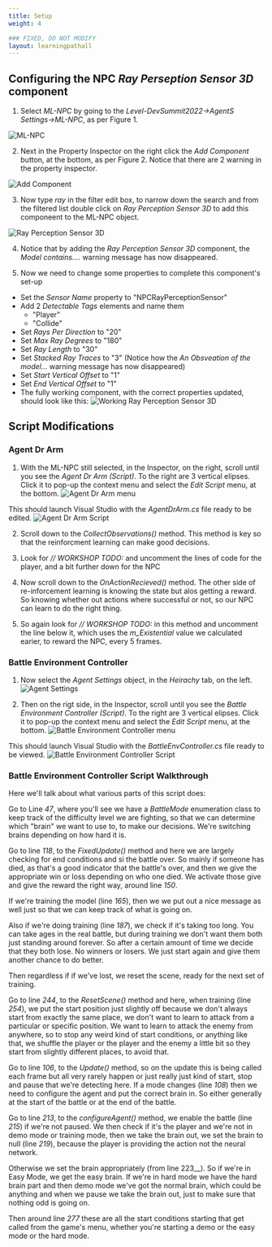 ```yaml
---
title: Setup
weight: 4

### FIXED, DO NOT MODIFY
layout: learningpathall
---
```

## Configuring the NPC _Ray Perseption Sensor 3D_ component
1. Select _ML-NPC_ by going to the _Level-DevSummit2022->AgentS Settings->ML-NPC_, as per Figure 1.

![ML-NPC](agent-settings-ml-npc.png "Figure 1. ML-NPC")

2. Next in the Property Inspector on the right click the _Add Component_ button, at the bottom, as per Figure 2. Notice that there are 2 warning in the property inspector.

![Add Component](inspector-add-component.png "Figure 2. Add Component")

3. Now type _ray_ in the filter edit box, to narrow down the search and from the filtered list double click on _Ray Perception Sensor 3D_ to add this componeent to the ML-NPC object.

![Ray Perception Sensor 3D](ray-perception-component.png "Figure 3. Ray Perception Sensor 3D")

4. Notice that by adding the _Ray Perception Sensor 3D_ component, the _Model contains...._ warning message has now disappeared.

5. Now we need to change some properties to complete this component's set-up
* Set the _Sensor Name_ property to "NPCRayPerceptionSensor"
* Add 2 _Detectable Tags_ elements and name them
    * "Player"
    * "Collide"
* Set _Rays Per Direction_ to "20"
* Set _Max Ray Degrees_ to "180"
* Set _Ray Length_ to "30"
* Set _Stacked Ray Traces_ to "3" (Notice how the _An Obsveation of the model..._ warning message has now disappeared)
* Set _Start Vertical Offset_ to "1"
* Set _End Vertical Offset_ to "1"
* The fully working component, with the correct properties updated, should look like this:
![Working Ray Perception Sensor 3D](working-ray-perception-sensor.png "Figure 4. Working Ray Perception Sensor 3D")


## Script Modifications
### Agent Dr Arm

1. With the ML-NPC still selected, in the Inspector, on the right, scroll until you see the _Agent Dr Arm (Script)_. To the right are 3 vertical elipses. Click it to pop-up the context menu and select the _Edit Script_ menu, at the bottom.
![Agent Dr Arm menu](agent-dr-arm-menu.png "Figure 5. Agent Dr Arm menu")

This should launch Visual Studio with the _AgentDrArm.cs_ file ready to be edited.
![Agent Dr Arm Script](agent-dr-arm-cs-script.png "Figure 6. Agent Dr Arm Script")

2. Scroll down to the _CollectObservations()_ method. This method is key so that the reinforcment learning can make good decisions. 

3. Look for _// WORKSHOP TODO:_ and uncomment the lines of code for the player, and a bit further down for the NPC

4. Now scroll down to the _OnActionRecieved()_ method. The other side of re-inforcement learning is knowing the state but alos getting a reward. So knowing whether out actions where successful or not, so our NPC can learn to do the right thing.

5. So again look for _// WORKSHOP TODO:_ in this method and uncomment the line below it, which uses the _m_Existential_ value we calculated earier, to reward the NPC, every 5 frames.


### Battle Environment Controller
1. Now select the _Agent Settings_ object, in the _Heirachy_ tab, on the left.
![Agent Settings](heirachy-agent-settings.png "Figure 7. Agent Settings")

2. Then on the rigt side, in the Inspector, scroll until you see the _Battle Environment Controller (Script)_. To the right are 3 vertical elipses. Click it to pop-up the context menu and select the _Edit Script_ menu, at the bottom.
![Battle Environment Controller menu](battle-enviroment-controller-script.png "Figure 8. Battle Environment Controller menu")

This should launch Visual Studio with the _BattleEnvController.cs_ file ready to be viewed.
![Battle Environment Controller Script](battle-env-controller-cs-script.png "Figure 9. Battle Environment Controller Script")

### Battle Environment Controller Script Walkthrough
Here we'll talk about what various parts of this script does:

Go to Line _47_, where you'll see we have a _BattleMode_ enumeration class to keep track of the difficulty level we are fighting, so that we can determine which "brain" we want to use to, to make our decisions. We're switching brains
depending on how hard it is.

Go to line _118_, to the _FixedUpdate()_ method and here we are largely checking for end
conditions and si the battle over. So mainly if someone has died, as that's a good
indicator that the battle's over, and then we give the appropriate win or loss
depending on who one died. We activate those give and give the
reward the right way, around line _150_.  

If we're training the model (line _165_), then we we put out a nice message as well just so that we can keep track of what is going on.

Also if we're doing training (line _187_), we check if it's taking too long. You can take ages in the real battle, but during training we don't want them both just standing around forever. So after a certain amount of time we decide that they both lose. No winners or losers. We just start again and give them another chance to do better. 

Then regardless if if we've lost, we reset the scene, ready for the
next set of training.

Go to line _244_, to the _ResetScene()_ method and here, when training (line _254_), we put the start position just slightly off because we don't always start from exactly the same place, we don't want to learn to attack from a particular or specific position. We want to learn to attack the enemy from anywhere, so to stop any weird kind of start conditions, or anything like that, we shuffle the player or the player and the enemy a little bit so they start from slightly different places, to avoid that.

Go to line _106_, to the _Update()_ method, so on the update this is being called each frame but all very rarely happen or just really just kind of start, stop and pause that we're detecting here. If a mode changes (line _108_) then we need to configure the agent and put the correct brain in. So either generally at the start of the battle or at the end of the battle.

Go to line _213_, to the _configureAgent()_ method, we enable the battle (line _215_) if we're not paused. We then check if it's the player and we're not in demo mode or training mode, then we take the brain out, we set the brain to null (line _219_), because the player is providing the action not the neural network. 

Otherwise we set the brain appropriately (from line 223__). So if we're in Easy Mode, we get the easy brain. If we're in hard mode we have the hard brain part and then demo mode we've got the normal brain, which could be anything and when we pause we take the brain out, just to make sure that nothing odd is going on.

Then around line _277_ these are all the start conditions starting that get called from the game's menu, whether you're starting a demo or the easy mode or the hard mode. 